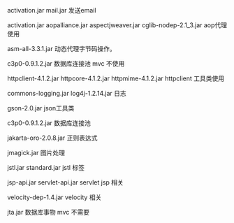 activation.jar  mail.jar 发送email

activation.jar  aopalliance.jar    aspectjweaver.jar    cglib-nodep-2.1\_3.jar aop代理使用

asm-all-3.3.1.jar 动态代理字节码操作。

c3p0-0.9.1.2.jar 数据库连接池 mvc 不使用

httpclient-4.1.2.jar  httpcore-4.1.2.jar  httpmime-4.1.2.jar httpclient 工具类使用

commons-logging.jar
log4j-1.2.14.jar 日志

gson-2.0.jar json工具类

c3p0-0.9.1.2.jar 数据库连接池

jakarta-oro-2.0.8.jar 正则表达式

jmagick.jar 图片处理

jstl.jar
standard.jar jstl 标签

jsp-api.jar
servlet-api.jar servlet jsp 相关

velocity-dep-1.4.jar velocity 相关

jta.jar 数据库事物 mvc 不需要